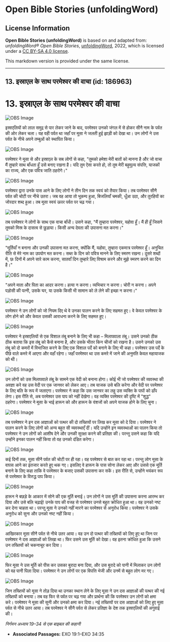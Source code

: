 # Open Bible Stories (unfoldingWord)

## License Information

**Open Bible Stories (unfoldingWord)** is based on and adapted from: _unfoldingWord® Open Bible Stories_, [unfoldingWord](https://unfoldingword.org/utw), 2022, which is licensed under a [CC BY-SA 4.0 license](https://creativecommons.org/licenses/by-sa/4.0/legalcode.en).

This markdown version is provided under the same license.



--------------------------------

## 13. इस्राएल के साथ परमेश्वर की वाचा (id: 186963)

13\. इस्राएल के साथ परमेश्वर की वाचा
====================================

![OBS Image](https://cdn.aquifer.bible/aquifer-content/resources/UWOBS/jpg/360px/obs-en-13-01.jpg)

इस्राएलियों को लाल समुद्र से पार लेकर जाने के बाद, परमेश्वर उनको जंगल में से होकर सीनै नाम के पर्वत की ओर लेकर चला। यह वही पर्वत था जहाँ पर मूसा ने जलती हुई झाड़ी को देखा था। उन लोगों ने उस पर्वत के नीचे अपने तम्बुओं को स्थापित किया।

![OBS Image](https://cdn.aquifer.bible/aquifer-content/resources/UWOBS/jpg/360px/obs-en-13-02.jpg)

परमेश्वर ने मूसा से और इस्राएल के सब लोगों से कहा, "तुमको हमेशा मेरी बातों को मानना है और जो वाचा मैं तुम्हारे साथ बाँधता हूँ उसे बनाए रखना है। यदि तुम ऐसा करते हो, तो तुम मेरी बहुमूल्य संपत्ति, याजकों का राज्य, और एक पवित्र जाति ठहरोगे।"

![OBS Image](https://cdn.aquifer.bible/aquifer-content/resources/UWOBS/jpg/360px/obs-en-13-03.jpg)

परमेश्वर द्वारा उनके पास आने के लिए लोगों ने तीन दिन तक स्वयं को तैयार किया। तब परमेश्वर सीनै पर्वत की चोटी पर नीचे उतरा। जब वह आया तो भूकम्प हुआ, बिजलियाँ चमकी, धूँआ उठा, और तुरहियों का जोरदार शब्द हुआ। तब मूसा स्वयं ऊपर पर्वत पर चढ़ गया।

![OBS Image](https://cdn.aquifer.bible/aquifer-content/resources/UWOBS/jpg/360px/obs-en-13-04.jpg)

तब परमेश्वर ने लोगों के साथ एक वाचा बाँधी। उसने कहा, "मैं तुम्हारा परमेश्वर, यहोवा हूँ। मैं ही हूँ जिसने तुमको मिस्र के दासत्व से छुड़ाया। किसी अन्य देवता की उपासना मत करना।"

![OBS Image](https://cdn.aquifer.bible/aquifer-content/resources/UWOBS/jpg/360px/obs-en-13-05.jpg)

"मूर्तियाँ न बनाना और उनकी उपासना मत करना, क्योंकि मैं, यहोवा, तुम्हारा एकमात्र परमेश्वर हूँ। अनुचित रीति से मेरे नाम का उपयोग मत करना। सब्त के दिन को पवित्र मानने के लिए स्मरण रखना। दूसरे शब्दों में, छः दिनों में अपने सारे काम करना, सातवाँ दिन तुम्हारे लिए विश्राम करने और मुझे स्मरण करने का दिन है।"

![OBS Image](https://cdn.aquifer.bible/aquifer-content/resources/UWOBS/jpg/360px/obs-en-13-06.jpg)

"अपने माता और पिता का आदर करना। हत्या न करना। व्यभिचार न करना। चोरी न करना। अपने पड़ोसी की पत्नी, उसके घर, या उसके किसी भी सामान को ले लेने की इच्छा न करना।"

![OBS Image](https://cdn.aquifer.bible/aquifer-content/resources/UWOBS/jpg/360px/obs-en-13-07.jpg)

परमेश्वर ने उन लोगों को जो नियम दिए थे वे उनका पालन करने के लिए सहमत हुए। वे केवल परमेश्वर के लोग होने को और केवल उसकी आराधना करने के लिए सहमत हुए।

![OBS Image](https://cdn.aquifer.bible/aquifer-content/resources/UWOBS/jpg/360px/obs-en-13-08.jpg)

परमेश्वर ने इस्राएलियों से एक विशाल तंबू बनाने के लिए भी कहा – मिलापवाला तंबू। उसने उनको ठीक ठीक बताया कि इस तंबू को कैसे बनाना है, और उसके भीतर किन चीजों को रखना है। उसने उनको उस तंबू को दो कमरों में विभाजित करने के लिए एक विशाल पर्दे को बनाने के लिए भी कहा। परमेश्वर उस पर्दे के पीछे वाले कमरे में आएगा और वहाँ रहेगा। जहाँ परमेश्वर था उस कमरे में जाने की अनुमति केवल महायाजक को थी।

![OBS Image](https://cdn.aquifer.bible/aquifer-content/resources/UWOBS/jpg/360px/obs-en-13-09.jpg)

उन लोगों को उस मिलापवाले तंबू के सामने एक वेदी को बनाना होगा। कोई भी जो परमेश्वर की व्यवस्था की अवज्ञा करे वह उस वेदी पर एक जानवर को लेकर आए। तब याजक उसे बलि करेगा और वेदी पर परमेश्वर के लिए बलि के रूप में जलाएगा। परमेश्वर ने कहा कि उस जानवर का लहू उस व्यक्ति के पापों को ढाँप लेगा। इस रीति से, अब परमेश्वर उस पाप को नहीं देखेगा। वह व्यक्ति परमेश्वर की दृष्टि में "शुद्ध" ठहरेगा। परमेश्वर ने मूसा के भाई हारून को और हारून के वंशजों को अपने याजक होने के लिए चुना।

![OBS Image](https://cdn.aquifer.bible/aquifer-content/resources/UWOBS/jpg/360px/obs-en-13-10.jpg)

तब परमेश्वर ने इन दस आज्ञाओं को पत्थर की दो तख्तियों पर लिख कर मूसा को दे दिया। परमेश्वर ने पालन करने के लिए लोगों को अन्य बहुत सी व्यवस्थाएँ दीं। यदि उन्होंने इन व्यवस्थाओं का पालन किया तो परमेश्वर ने उन लोगों को आशीष देने और उनकी सुरक्षा करने की प्रतिज्ञा की। परन्तु उसने कहा कि यदि उन्होंने इनका पालन नहीं किया तो वह उनको दंडित करेगा।

![OBS Image](https://cdn.aquifer.bible/aquifer-content/resources/UWOBS/jpg/360px/obs-en-13-11.jpg)

कई दिनों तक, मूसा सीनै पर्वत की चोटी पर ही रहा। वह परमेश्वर से बात कर रहा था। परन्तु लोग मूसा के वापस आने का इंतजार करते हुए थक गए। इसलिए वे हारून के पास सोना लेकर आए और उससे एक मूर्ति बनाने के लिए कहा ताकि वे परमेश्वर के बजाए उसकी उपासना कर सकें। इस रीति से, उन्होंने भयंकर रूप से परमेश्वर के विरुद्ध पाप किया।

![OBS Image](https://cdn.aquifer.bible/aquifer-content/resources/UWOBS/jpg/360px/obs-en-13-12.jpg)

हारून ने बछड़े के आकार में सोने की एक मूर्ति बनाई। उन लोगों ने उस मूर्ति की उपासना करना आरम्भ कर दिया और उसे बलि चढ़ाई! उनके पाप की वजह से परमेश्वर उनसे बहुत क्रोधित हुआ था। वह उनको नष्ट कर देना चाहता था। परन्तु मूसा ने उनको नहीं मारने का परमेश्वर से अनुरोध किया। परमेश्वर ने उसके अनुरोध को सुना और उनको नष्ट नहीं किया।

![OBS Image](https://cdn.aquifer.bible/aquifer-content/resources/UWOBS/jpg/360px/obs-en-13-13.jpg)

आखिरकार मूसा सीनै पर्वत से नीचे उतर आया। वह उन दो पत्थर की तख्तियों को लिए हुए था जिन पर परमेश्वर ने दस आज्ञाओं को लिखा था। फिर उसने उस मूर्ति को देखा। वह इतना क्रोधित हुआ कि उसने उन तख्तियों को चकनाचूर कर दिया।

![OBS Image](https://cdn.aquifer.bible/aquifer-content/resources/UWOBS/jpg/360px/obs-en-13-14.jpg)

फिर मूसा ने उस मूर्ति को पीस कर उसका बुरादा बना दिया, और उस बुरादे को पानी में मिलाकर उन लोगों को वह पानी पिला दिया। परमेश्वर ने उन लोगों पर एक विपत्ति भेजी और उनमें से बहुत लोग मर गए।

![OBS Image](https://cdn.aquifer.bible/aquifer-content/resources/UWOBS/jpg/360px/obs-en-13-15.jpg)

जिन तख्तियों को मूसा ने तोड़ दिया था उनका स्थान लेने के लिए मूसा ने उन दस आज्ञाओं की पत्थर की नई तख्तियों को बनाया। तब वह फिर से पर्वत पर चढ़ गया और प्रार्थना की कि परमेश्वर उन लोगों को क्षमा करे। परमेश्वर ने मूसा की सुनी और उनको क्षमा कर दिया। नई तख्तियों पर दस आज्ञाओं को लिए हुए मूसा पर्वत से नीचे उतर आया। तब परमेश्वर ने सीनै पर्वत से लेकर प्रतिज्ञा के देश तक इस्राएलियों की अगुवाई की।

*निर्गमन अध्याय 19–34 से एक बाइबल की कहानी*

* **Associated Passages:** EXO 19:1–EXO 34:35

